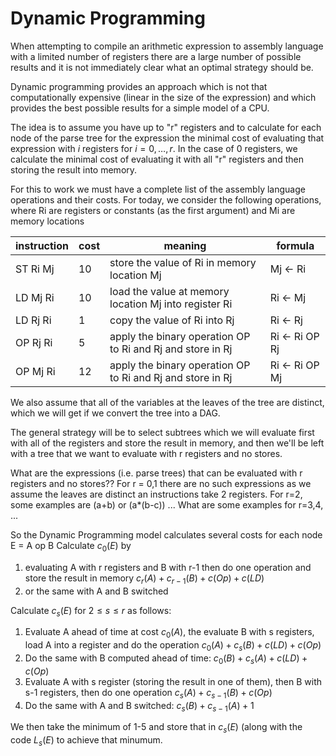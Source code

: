# Dynamic Programming
When attempting to compile an arithmetic expression to assembly language with a limited number of registers
there are a large number of possible results and it is not immediately clear what an optimal strategy should be.

Dynamic programming provides an approach which is not that computationally expensive (linear in the size of the expression)
and which provides the best possible results for a simple model of a CPU.

The idea is to assume you have up to "r" registers and to calculate for each node of the parse tree for the expression
the minimal cost of evaluating that expression with $i$ registers for $i=0,\ldots,r$.  In the case of 0 registers, we
calculate the minimal cost of evaluating it with all "r" registers and then storing the result into memory.

For this to work we must have a complete list of the assembly language operations and their costs. For today, we consider
the following operations, where Ri are registers or constants (as the first argument) and Mi are memory locations

| instruction | cost | meaning | formula | 
|   ---    | --- |         ---                                                |  ---           |
| ST Ri Mj | 10  | store the value of Ri in memory location Mj                | Mj <- Ri       |
| LD Mj Ri | 10  | load the value at memory location Mj into register Ri      | Ri <- Mj       |
| LD Rj Ri |  1  | copy the value of Ri into Rj                               | Ri <- Rj       |
| OP Rj Ri |  5  | apply the binary operation OP to Ri and Rj and store in Rj | Ri <- Ri OP Rj |
| OP Mj Ri | 12  | apply the binary operation OP to Ri and Rj and store in Rj | Ri <- Ri OP Mj |

We also assume that all of the variables at the leaves of the tree are distinct, which we will get if we convert the
tree into a DAG.

The general strategy will be to select subtrees which we will evaluate first with all of the registers
and store the result in memory, and then we'll be left with a tree that we want to evaluate with r registers
and no stores. 

What are the expressions (i.e. parse trees) that can be evaluated with r registers and no stores??
For r = 0,1 there are no such expressions as we assume the leaves are distinct an instructions take 2 registers.
For r=2, some examples are (a+b) or (a*(b-c)) ...
What are some examples for r=3,4, ...

So the Dynamic Programming model calculates several costs for each node E = A op B
Calculate $c_0(E)$ by 
1. evaluating A with r registers and B with r-1 then do one operation and store the result in memory
   $c_r(A) + c_{r-1}(B) + c(Op) + c(LD)$
2. or the same with A and B switched


Calculate $c_s(E)$ for $2\le s \le r$ as follows:
1. Evaluate A ahead of time at cost $c_0(A)$, the evaluate B with s registers, load A into a register and do the operation
   $c_0(A) + c_s(B) + c(LD) + c(Op)$
2. Do the same with B computed ahead of time:
   $c_0(B) + c_s(A) + c(LD) + c(Op)$
4. Evaluate A with s register (storing the result in one of them), then B with s-1 registers, then do one operation
   $c_s(A) + c_{s-1}(B) + c(Op)$
5. Do the same with A and B switched:
   $c_s(B) + c_{s-1}(A) + 1$
   
We then take the minimum of 1-5 and store that in $c_s(E)$ (along with the code $L_s(E)$ to achieve that minumum.





